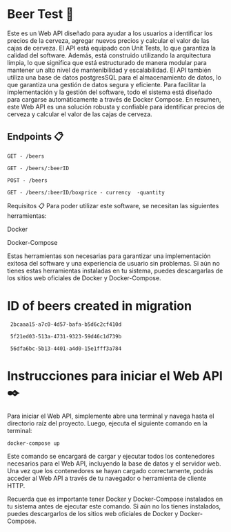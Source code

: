 # Beer Test 🚀
Este es un Web API diseñado para ayudar a los usuarios a identificar los precios de la cerveza, agregar nuevos precios y calcular el valor de las cajas de cerveza. El API está equipado con Unit Tests, lo que garantiza la calidad del software. Además, está construido utilizando la arquitectura limpia, lo que significa que está estructurado de manera modular para mantener un alto nivel de mantenibilidad y escalabilidad. El API también utiliza una base de datos postgresSQL para el almacenamiento de datos, lo que garantiza una gestión de datos segura y eficiente. Para facilitar la implementación y la gestión del software, todo el sistema está diseñado para cargarse automáticamente a través de Docker Compose. En resumen, este Web API es una solución robusta y confiable para identificar precios de cerveza y calcular el valor de las cajas de cerveza.


## Endpoints 📋

``` GET - /beers ```
 
``` GET - /beers/:beerID ```

``` POST - /beers ```

``` GET - /beers/:beerID/boxprice - currency  -quantity ```


Requisitos 📋
Para poder utilizar este software, se necesitan las siguientes herramientas:

Docker

Docker-Compose

Estas herramientas son necesarias para garantizar una implementación exitosa del software y una experiencia de usuario sin problemas. Si aún no tienes estas herramientas instaladas en tu sistema, puedes descargarlas de los sitios web oficiales de Docker y Docker-Compose.

# ID of beers created in migration

``` 2bcaaa15-a7c0-4d57-bafa-b5d6c2cf410d```

``` 5f21ed03-513a-4731-9323-59d46c1d739b```

``` 56dfa6bc-5b13-4401-a4d0-15e1fff3a784```

# Instrucciones para iniciar el Web API ✒️


Para iniciar el Web API, simplemente abre una terminal y navega hasta el directorio raíz del proyecto. Luego, ejecuta el siguiente comando en la terminal:

``` docker-compose up ```

Este comando se encargará de cargar y ejecutar todos los contenedores necesarios para el Web API, incluyendo la base de datos y el servidor web. Una vez que los contenedores se hayan cargado correctamente, podrás acceder al Web API a través de tu navegador o herramienta de cliente HTTP.

Recuerda que es importante tener Docker y Docker-Compose instalados en tu sistema antes de ejecutar este comando. Si aún no los tienes instalados, puedes descargarlos de los sitios web oficiales de Docker y Docker-Compose.